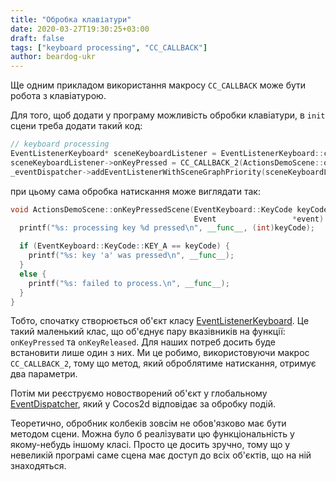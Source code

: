 ```yaml
---
title: "Обробка клавіатури"
date: 2020-03-27T19:30:25+03:00
draft: false
tags: ["keyboard processing", "CC_CALLBACK"]
author: beardog-ukr
---
```


Ще одним прикладом використання макросу `CC_CALLBACK` може бути робота з клавіатурою.

<!--more-->

Для того, щоб додати у програму можливість обробки клавіатури, в `init` сцени треба додати такий код:
```cpp
// keyboard processing
EventListenerKeyboard* sceneKeyboardListener = EventListenerKeyboard::create();
sceneKeyboardListener->onKeyPressed = CC_CALLBACK_2(ActionsDemoScene::onKeyPressedScene, this);
_eventDispatcher->addEventListenerWithSceneGraphPriority(sceneKeyboardListener, this);
```
при цьому сама обробка натискання може виглядати так:
```cpp
void ActionsDemoScene::onKeyPressedScene(EventKeyboard::KeyCode keyCode,
                                         Event                 *event) {
  printf("%s: processing key %d pressed\n", __func__, (int)keyCode);

  if (EventKeyboard::KeyCode::KEY_A == keyCode) {
    printf("%s: key 'a' was pressed\n", __func__);
  }
  else {
    printf("%s: failed to process.\n", __func__);
  }
}
```

Тобто, спочатку створюється об'єкт класу [EventListenerKeyboard](https://docs.cocos2d-x.org/api-ref/cplusplus/v4x/df/d2a/classcocos2d_1_1_event_listener_keyboard.html#details). Це такий маленький клас, що об'єднує пару вказівників на функції: `onKeyPressed` та `onKeyReleased`. Для наших потреб досить буде встановити лише один з них. Ми це робимо, використовуючи макрос `CC_CALLBACK_2`, тому що метод, який оброблятиме натискання, отримує два параметри.

Потім ми реєструємо новостворений об'єкт у глобальному [EventDispatcher](https://docs.cocos2d-x.org/api-ref/cplusplus/v4x/d2/d1b/classcocos2d_1_1_event_dispatcher.html), який у Cocos2d відповідає за обробку подій.

Теоретично, обробник колбеків зовсім не обов'язково має бути методом сцени. Можна було б реалізувати цю функціональність у якому-небудь іншому класі. Просто це досить зручно, тому що у невеликій програмі саме сцена має доступ до всіх об'єктів, що на ній знаходяться.
